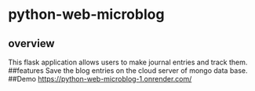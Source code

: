 # python-web-microblog
## overview
This flask application allows users to make journal entries and track them.
##features
Save the blog entries on the cloud server of mongo data base.
##Demo
https://python-web-microblog-1.onrender.com/
